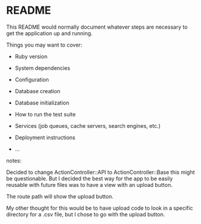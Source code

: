 # README

This README would normally document whatever steps are necessary to get the
application up and running.

Things you may want to cover:

* Ruby version

* System dependencies

* Configuration

* Database creation

* Database initialization

* How to run the test suite

* Services (job queues, cache servers, search engines, etc.)

* Deployment instructions

* ...

notes:

Decided to change ActionController::API to ActionController::Base
this might be questionable.
But I decided the best way for the app to be easily reusable with future files
was to have a view with an upload button. 

The route path will show the upload button. 

My other thought for this would be to have upload code to look in a specific directory for a .csv file, 
but I chose to go with the upload button. 


